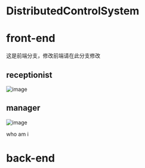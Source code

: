 <!--
 * @Description: 
 * @Author: l
 * @Date: 2021-06-03 20:40:55
 * @LastEditors: l
 * @LastEditTime: 2021-06-04 15:48:25
 * @FilePath: \DistributedControlSystem\README.md
-->
# DistributedControlSystem

# front-end
这是前端分支，修改前端请在此分支修改
## receptionist
![image](https://user-images.githubusercontent.com/54203997/120764558-d82cd280-c54a-11eb-8101-2479f4ce3793.png)
## manager
![image](https://user-images.githubusercontent.com/54203997/120764587-df53e080-c54a-11eb-8d9e-8e9582fc5139.png)

who am i
# back-end

